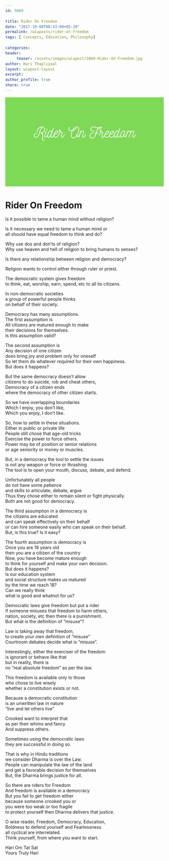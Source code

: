 ```yaml
--- 
id: 5060

title: Rider On Freedom
date: "2017-10-08T08:33:00+05:30"
permalink: /wiaposts/rider-on-freedom
tags: [ Concepts, Education, Philosophy]    

categories: 
header:
     teaser: /assets/images/wiapost/5060-Rider-On-Freedom.jpg
author: Hari Thapliyaal 
layout: wiapost-layout 
excerpt:  
author_profile: true 
share: true 
---
```


![Rider On Freedom](/assets/images/wiapost/5060-Rider-On-Freedom.jpg)     
   
# Rider On Freedom  
     
Is it possible to tame a human mind without religion?    
    
Is it necessary we need to tame a human mind or     
all should have equal freedom to think and do?    
    
Why use dos and don’ts of religion?     
Why use heaven and hell of religion to bring humans to senses?    
    
Is there any relationship between religion and democracy?    
    
Religion wants to control either through ruler or priest.    
    
The democratic system gives freedom     
to think, eat, worship, earn, spend, etc to all its citizens.    
    
In non-democratic societies     
a group of powerful people thinks     
on behalf of their society.    
    
Democracy has many assumptions.     
The first assumption is     
All citizens are matured enough to make     
their decisions for themselves.     
Is this assumption valid?    
    
The second assumption is     
Any decision of one citizen     
does bring joy and problem only for oneself     
So let them do whatever required for their own happiness.     
But does it happens?    
    
But the same democracy doesn’t allow     
citizens to do suicide, rob and cheat others,     
Democracy of a citizen ends     
where the democracy of other citizen starts.    
    
So we have overlapping boundaries     
Which I enjoy, you don’t like,     
Which you enjoy, I don’t like.    
    
So, how to settle in these situations.     
Either in public or private life     
People still chose that age-old tricks     
Exercise the power to force others.     
Power may be of position or senior relations     
or age seniority or money or muscles.    
    
But, in a democracy the tool to settle the issues     
is not any weapon or force or thrashing     
The tool is to open your mouth, discuss, debate, and defend.    
    
Unfortunately all people     
do not have some patience     
and skills to articulate, debate, argue     
Thus they chose either to remain silent or fight physically.     
Both are not good for democracy.    
    
The third assumption in a democracy is     
the citizens are educated     
and can speak effectively on their behalf     
or can hire someone easily who can speak on their behalf.     
But, is this true? Is it easy?    
    
The fourth assumption is democracy is     
Once you are 18 years old     
then you are a citizen of the country     
Now, you have become mature enough     
to think for yourself and make your own decision.     
But does it happens?     
Is our education system     
and social structure makes us matured     
by the time we reach 18?     
Can we really think     
what is good and whatnot for us?    
    
Democratic laws give freedom but put a rider     
If someone misuses that freedom to harm others,     
nation, society, etc then there is a punishment.     
But what is the definition of “misuse”?    
    
Law is taking away that freedom,     
to create your own definition of “misuse”     
Courtroom debates decide what is “misuse”.    
    
Interestingly, either the exerciser of the freedom     
is ignorant or behave like that     
but in reality, there is     
no “real absolute freedom” as per the law.    
    
This freedom is available only to those     
who chose to live wisely     
whether a constitution exists or not.    
    
Because a democratic constitution     
is an unwritten law in nature     
“live and let others live”    
    
Crooked want to interpret that     
as per their whims and fancy     
And suppress others.    
    
Sometimes using the democratic laws     
they are successful in doing so.    
    
That is why in Hindu traditions     
we consider Dharma is over the Law.     
People can manipulate the law of the land     
and get a favorable decision for themselves     
But, the Dharma brings justice for all.    
    
So there are riders for Freedom     
And freedom is available in a democracy     
But you fail to get freedom either     
because someone crooked you or     
you were too weak or too fragile     
to protect yourself then Dharma delivers that justice.    
    
O wise reader, Freedom, Democracy, Education,     
Boldness to defend yourself and Fearlessness     
all cyclical are interrelated.     
Think yourself, from where you want to start.    
    
Hari Om Tat Sat     
Yours Truly Hari    
